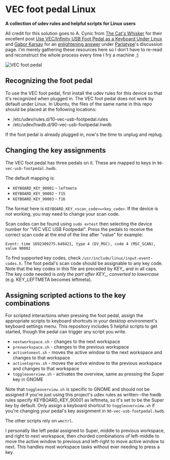 # VEC foot pedal Linux

**A collection of udev rules and helpful scripts for Linux users**

All credit for this solution goes to A. Cynic from [The Cat's Whisker](https://catswhisker.xyz/) for their excellent post [Use VEC/Infinity USB Foot Pedal as a Keyboard Under Linux](https://catswhisker.xyz/log/2018/8/27/use_vecinfinity_usb_foot_pedal_as_a_keyboard_under_linux/) and [Gabor Karsay](https://github.com/gkarsay) for an [enlightening answer](https://github.com/gkarsay/parlatype/issues/28#issuecomment-356307490) under [Parlatype](https://github.com/gkarsay/parlatype/)'s discussion page. I'm merely gathering these resources here so I don't have to re-read and reconstruct the whole process every time I fry a machine ;)

![VEC foot pedal](https://github.com/userexec/VEC-foot-pedal-linux/assets/5970137/c837d3eb-a117-4eee-b6d2-9e2c99e2cbd1)


## Recognizing the foot pedal

To use the VEC foot pedal, first install the udev rules for this device so that it's recognized when plugged in. The VEC foot pedal does not work by default under Linux. In Ubuntu, the files of the same name in this repo should be placed at the following locations:

  - /etc/udev/rules.d/10-vec-usb-footpedal.rules
  - /etc/udev/hwdb.d/90-vec-usb-footpedal.hwdb

If the foot pedal is already plugged in, now's the time to unplug and replug.

## Changing the key assignments

The VEC foot pedal has three pedals on it. These are mapped to keys in `90-vec-usb-footpedal.hwdb`.

The default mapping is:

  - `KEYBOARD_KEY_90001` - `leftmeta`
  - `KEYBOARD_KEY_90002` - `f15`
  - `KEYBOARD_KEY_90003` - `f16`

The format here is `KEYBOARD_KEY_<scan_code>=<key_code>`. If the device is not working, you may need to change your scan code.

Scan codes can be found using `sudo evtest` then selecting the device number for "VEC  VEC USB Footpedal". Press the pedals to receive the correct scan code at the end of the line after "value" for example:

```
Event: time 1692309275.649421, type 4 (EV_MSC), code 4 (MSC_SCAN), value 90002
```

To find supported key codes, check `/usr/include/linux/input-event-codes.h`. The foot pedal's scan code should be assignable to any key code. Note that the key codes in this file are preceded by KEY_ and in all caps. The key code needed is *only the part after KEY_, converted to lowercase* (e.g. KEY_LEFTMETA becomes leftmeta).

## Assigning scripted actions to the key combinations

For scripted interactions when pressing the foot pedal, assign the appropriate scripts to keyboard shortcuts in your desktop environment's keyboard settings menu. This repository includes 5 helpful scripts to get started, though the pedal can trigger any script you write.

  - `nextworkspace.sh` - changes to the next workspace
  - `prevworkspace.sh` - changes to the previous workspace
  - `activetonext.sh` - moves the active window to the next workspace and changes to that workspace
  - `activetoprev.sh` - moves the active window to the previous workspace and changes to that workspace
  - `toggleoverview.sh` - activates the overview, same as pressing the Super key in GNOME

Note that `toggleoverview.sh` is specific to GNOME and should not be assigned if you're just using this project's udev rules as written--the hwdb rules specify KEYBOARD_KEY_90001 as leftmeta, so it's set to be the Super key by default. Only assign a keyboard shortcut to `toggleoverview.sh` if you're changing your pedal's key assignment in `90-vec-usb-footpedal.hwdb`.

The other scripts rely on `wmctrl`.

I personally like left pedal assigned to Super, middle to previous workspace, and right to next workspace, then chorded combinations of left-middle to move the active window to previous and left-right to move active window to next. This handles most workspace tasks without ever needing to press a key.